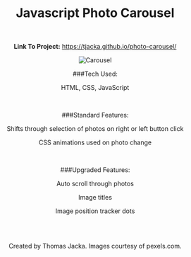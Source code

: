 <div align="center">

# Javascript Photo Carousel

<br>

**Link To Project:** https://tjacka.github.io/photo-carousel/

<img src="https://i.ibb.co/6s3ktsy/Carousel.jpg" alt="Carousel" border="0">

<br>

###Tech Used: 
  
HTML, CSS, JavaScript

<br> 

###Standard Features:

Shifts through selection of photos on right or left button click 

CSS animations used on photo change

<br>

###Upgraded Features:

Auto scroll through photos

Image titles

Image position tracker dots

<br><br>

Created by Thomas Jacka. Images courtesy of pexels.com.

</div>
